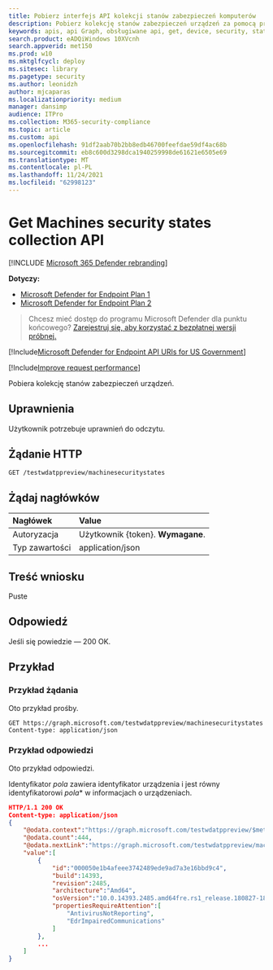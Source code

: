```yaml
---
title: Pobierz interfejs API kolekcji stanów zabezpieczeń komputerów
description: Pobierz kolekcję stanów zabezpieczeń urządzeń za pomocą programu Microsoft Defender dla punktu końcowego.
keywords: apis, api Graph, obsługiwane api, get, device, security, state
search.product: eADQiWindows 10XVcnh
search.appverid: met150
ms.prod: w10
ms.mktglfcycl: deploy
ms.sitesec: library
ms.pagetype: security
ms.author: leonidzh
author: mjcaparas
ms.localizationpriority: medium
manager: dansimp
audience: ITPro
ms.collection: M365-security-compliance
ms.topic: article
ms.custom: api
ms.openlocfilehash: 91df2aab70b2bb8edb46700feefdae59df4ac68b
ms.sourcegitcommit: eb8c600d3298dca1940259998de61621e6505e69
ms.translationtype: MT
ms.contentlocale: pl-PL
ms.lasthandoff: 11/24/2021
ms.locfileid: "62998123"
---
```

# <a name="get-machines-security-states-collection-api"></a>Get Machines security states collection API

[!INCLUDE [Microsoft 365 Defender rebranding](../../includes/microsoft-defender.md)]


**Dotyczy:** 
- [Microsoft Defender for Endpoint Plan 1](https://go.microsoft.com/fwlink/?linkid=2154037)
- [Microsoft Defender for Endpoint Plan 2](https://go.microsoft.com/fwlink/?linkid=2154037)

> Chcesz mieć dostęp do programu Microsoft Defender dla punktu końcowego? [Zarejestruj się, aby korzystać z bezpłatnej wersji próbnej.](https://signup.microsoft.com/create-account/signup?products=7f379fee-c4f9-4278-b0a1-e4c8c2fcdf7e&ru=https://aka.ms/MDEp2OpenTrial?ocid=docs-wdatp-exposedapis-abovefoldlink)

[!Include[Microsoft Defender for Endpoint API URIs for US Government](../../includes/microsoft-defender-api-usgov.md)]

[!Include[Improve request performance](../../includes/improve-request-performance.md)]

Pobiera kolekcję stanów zabezpieczeń urządzeń.

## <a name="permissions"></a>Uprawnienia

Użytkownik potrzebuje uprawnień do odczytu.

## <a name="http-request"></a>Żądanie HTTP

```http
GET /testwdatppreview/machinesecuritystates
```

## <a name="request-headers"></a>Żądaj nagłówków

Nagłówek|Value
:---|:---
Autoryzacja|Użytkownik {token}. **Wymagane**.
Typ zawartości|application/json

## <a name="request-body"></a>Treść wniosku

Puste

## <a name="response"></a>Odpowiedź

Jeśli się powiedzie — 200 OK.

## <a name="example"></a>Przykład

### <a name="request-example"></a>Przykład żądania

Oto przykład prośby.

```http
GET https://graph.microsoft.com/testwdatppreview/machinesecuritystates
Content-type: application/json
```

### <a name="response-example"></a>Przykład odpowiedzi

Oto przykład odpowiedzi.

Identyfikator *pola* zawiera identyfikator urządzenia i jest równy identyfikatorowi *pola** w informacjach o urządzeniach.

```json
HTTP/1.1 200 OK
Content-type: application/json
{
    "@odata.context":"https://graph.microsoft.com/testwdatppreview/$metadata#MachineSecurityStates",
    "@odata.count":444,
    "@odata.nextLink":"https://graph.microsoft.com/testwdatppreview/machinesecuritystates?$skiptoken=[continuation token]",
    "value":[
        {
            "id":"000050e1b4afeee3742489ede9ad7a3e16bbd9c4",
            "build":14393,
            "revision":2485,
            "architecture":"Amd64",
            "osVersion":"10.0.14393.2485.amd64fre.rs1_release.180827-1809",
            "propertiesRequireAttention":[
                "AntivirusNotReporting",
                "EdrImpairedCommunications"
            ]
        },
        ...
    ]
}
```
